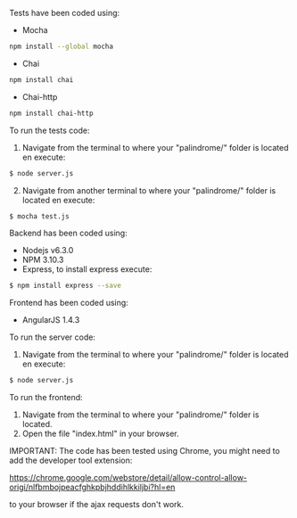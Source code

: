 Tests have been coded using:
- Mocha
``` bash
npm install --global mocha
```

- Chai
``` bash
npm install chai
```

- Chai-http
``` bash
npm install chai-http
```

To run the tests code:
1) Navigate from the terminal to where your "palindrome/" folder is located en execute:
``` bash
$ node server.js 
```
2) Navigate from another terminal to where your "palindrome/" folder is located en execute:
``` bash
$ mocha test.js  
```


Backend has been coded using:
- Nodejs v6.3.0
- NPM 3.10.3
- Express, to install express execute:
``` bash
$ npm install express --save
```

Frontend has been coded using:
- AngularJS 1.4.3

To run the server code:
1) Navigate from the terminal to where your "palindrome/" folder is located en execute:
``` bash
$ node server.js 
```

To run the frontend:
1) Navigate from the terminal to where your "palindrome/" folder is located.
2) Open the file "index.html" in your browser.

IMPORTANT: The code has been tested using Chrome, you might need to add the developer tool extension:

https://chrome.google.com/webstore/detail/allow-control-allow-origi/nlfbmbojpeacfghkpbjhddihlkkiljbi?hl=en

to your browser if the ajax requests don't work.


